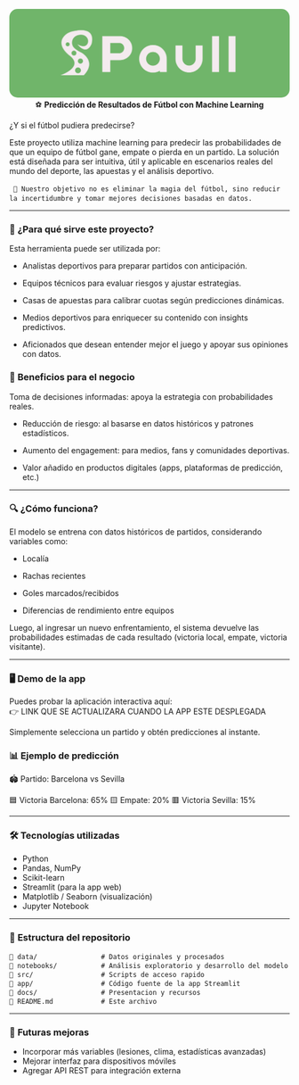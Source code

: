 <p align="center">
  <img src="docs/Paull.png" alt="Descripción de la imagen" width="700" style="border-radius: 15px;>
</p>

___

### ⚽ **Predicción de Resultados de Fútbol con Machine Learning**  
¿Y si el fútbol pudiera predecirse?   
   
Este proyecto utiliza machine learning para predecir las probabilidades de que un equipo de fútbol gane, empate o pierda en un partido. La solución está diseñada para ser intuitiva, útil y aplicable en escenarios reales del mundo del deporte, las apuestas y el análisis deportivo.
   
``` 🎯 Nuestro objetivo no es eliminar la magia del fútbol, sino reducir la incertidumbre y tomar mejores decisiones basadas en datos.```

____

### 🧠 **¿Para qué sirve este proyecto?**
Esta herramienta puede ser utilizada por:

- Analistas deportivos para preparar partidos con anticipación.

- Equipos técnicos para evaluar riesgos y ajustar estrategias.

- Casas de apuestas para calibrar cuotas según predicciones dinámicas.

- Medios deportivos para enriquecer su contenido con insights predictivos.

- Aficionados que desean entender mejor el juego y apoyar sus opiniones con datos.


### 💼 **Beneficios para el negocio**
Toma de decisiones informadas: apoya la estrategia con probabilidades reales.

- Reducción de riesgo: al basarse en datos históricos y patrones estadísticos.

- Aumento del engagement: para medios, fans y comunidades deportivas.

- Valor añadido en productos digitales (apps, plataformas de predicción, etc.)   

____

### 🔍 **¿Cómo funciona?**
El modelo se entrena con datos históricos de partidos, considerando variables como:

- Localía

- Rachas recientes

- Goles marcados/recibidos

- Diferencias de rendimiento entre equipos

Luego, al ingresar un nuevo enfrentamiento, el sistema devuelve las probabilidades estimadas de cada resultado (victoria local, empate, victoria visitante).

____

### 🖥️ **Demo de la app**
Puedes probar la aplicación interactiva aquí:   
👉 LINK QUE SE ACTUALIZARA CUANDO LA APP ESTE DESPLEGADA

Simplemente selecciona un partido y obtén predicciones al instante.



### 📊 **Ejemplo de predicción**
🏟️ Partido: Barcelona vs Sevilla

🟦 Victoria Barcelona: 65%
🟨 Empate: 20%
🟥 Victoria Sevilla: 15%

___

### 🛠️ **Tecnologías utilizadas**
- Python
- Pandas, NumPy
- Scikit-learn
- Streamlit (para la app web)
- Matplotlib / Seaborn (visualización)
- Jupyter Notebook

____

### 📂 **Estructura del repositorio**
```
📁 data/                # Datos originales y procesados
📁 notebooks/           # Análisis exploratorio y desarrollo del modelo
📁 src/                 # Scripts de acceso rapido
📁 app/                 # Código fuente de la app Streamlit
📁 docs/                # Presentacion y recursos
📄 README.md            # Este archivo
```

____

### 🚀 **Futuras mejoras**
- Incorporar más variables (lesiones, clima, estadísticas avanzadas)
- Mejorar interfaz para dispositivos móviles
- Agregar API REST para integración externa


